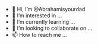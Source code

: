 - 👋 Hi, I’m @Abrahamisyourdad
- 👀 I’m interested in ...
- 🌱 I’m currently learning ...
- 💞️ I’m looking to collaborate on ...
- 📫 How to reach me ...

<!---
Abrahamisyourdad/Abrahamisyourdad is a ✨ special ✨ repository because its `README.md` (this file) appears on your GitHub profile.
You can click the Preview link to take a look at your changes.
--->

